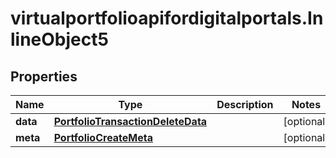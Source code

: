 # virtualportfolioapifordigitalportals.InlineObject5

## Properties

Name | Type | Description | Notes
------------ | ------------- | ------------- | -------------
**data** | [**PortfolioTransactionDeleteData**](PortfolioTransactionDeleteData.md) |  | [optional] 
**meta** | [**PortfolioCreateMeta**](PortfolioCreateMeta.md) |  | [optional] 


